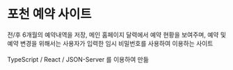 # 포천 예약 사이트

전/후 6개월의 예약내역을 저장, 메인 홈페이지 달력에서 예약 현황을 보여주며, 예약 및 예약 변경을 위해서는 사용자가 입력한 임시 비밀번호를 사용하여 이용하는 사이트 
<br/>
<br/>
TypeScript / React / JSON-Server 를 이용하여 만듦